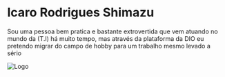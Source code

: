 # Icaro Rodrigues Shimazu

Sou uma pessoa bem pratica e bastante extrovertida que vem atuando no mundo da (T.I) há muito tempo, mas através da plataforma da DIO eu pretendo migrar do campo de hobby para um trabalho mesmo levado a sério






![Logo](https://i.ibb.co/55zCBPt/Untitled-2.png)